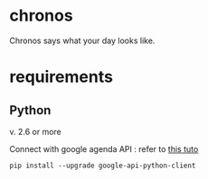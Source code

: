# chronos
Chronos says what your day looks like.

# requirements

## Python
v. 2.6 or more

Connect with google agenda API : refer to [this tuto](https://developers.google.com/google-apps/calendar/quickstart/python)

```shell
pip install --upgrade google-api-python-client
```
